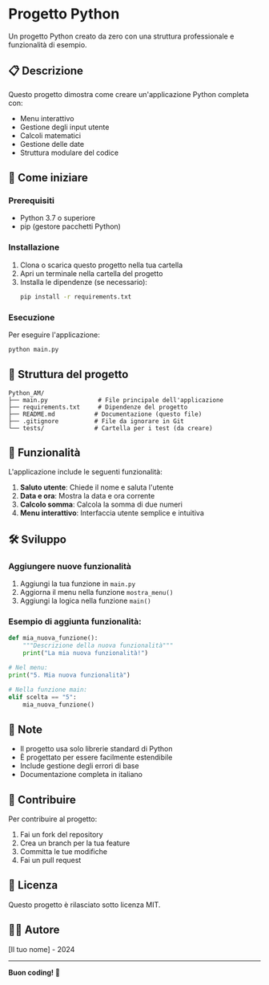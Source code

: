 # Progetto Python

Un progetto Python creato da zero con una struttura professionale e funzionalità di esempio.

## 📋 Descrizione

Questo progetto dimostra come creare un'applicazione Python completa con:
- Menu interattivo
- Gestione degli input utente
- Calcoli matematici
- Gestione delle date
- Struttura modulare del codice

## 🚀 Come iniziare

### Prerequisiti

- Python 3.7 o superiore
- pip (gestore pacchetti Python)

### Installazione

1. Clona o scarica questo progetto nella tua cartella
2. Apri un terminale nella cartella del progetto
3. Installa le dipendenze (se necessario):
   ```bash
   pip install -r requirements.txt
   ```

### Esecuzione

Per eseguire l'applicazione:

```bash
python main.py
```

## 📁 Struttura del progetto

```
Python_AM/
├── main.py              # File principale dell'applicazione
├── requirements.txt     # Dipendenze del progetto
├── README.md           # Documentazione (questo file)
├── .gitignore          # File da ignorare in Git
└── tests/              # Cartella per i test (da creare)
```

## 🎯 Funzionalità

L'applicazione include le seguenti funzionalità:

1. **Saluto utente**: Chiede il nome e saluta l'utente
2. **Data e ora**: Mostra la data e ora corrente
3. **Calcolo somma**: Calcola la somma di due numeri
4. **Menu interattivo**: Interfaccia utente semplice e intuitiva

## 🛠️ Sviluppo

### Aggiungere nuove funzionalità

1. Aggiungi la tua funzione in `main.py`
2. Aggiorna il menu nella funzione `mostra_menu()`
3. Aggiungi la logica nella funzione `main()`

### Esempio di aggiunta funzionalità:

```python
def mia_nuova_funzione():
    """Descrizione della nuova funzionalità"""
    print("La mia nuova funzionalità!")

# Nel menu:
print("5. Mia nuova funzionalità")

# Nella funzione main:
elif scelta == "5":
    mia_nuova_funzione()
```

## 📝 Note

- Il progetto usa solo librerie standard di Python
- È progettato per essere facilmente estendibile
- Include gestione degli errori di base
- Documentazione completa in italiano

## 🤝 Contribuire

Per contribuire al progetto:

1. Fai un fork del repository
2. Crea un branch per la tua feature
3. Committa le tue modifiche
4. Fai un pull request

## 📄 Licenza

Questo progetto è rilasciato sotto licenza MIT.

## 👨‍💻 Autore

[Il tuo nome] - 2024

---

**Buon coding! 🐍**
